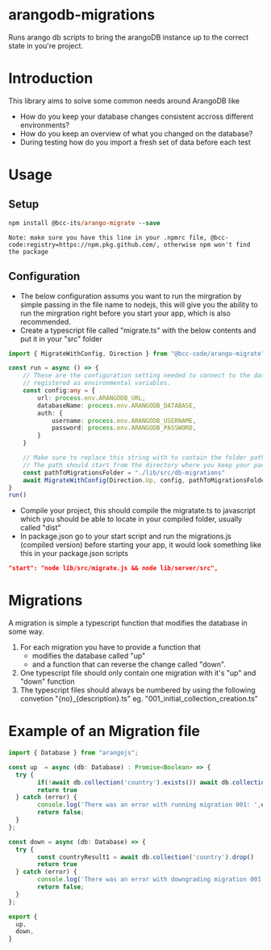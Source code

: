 # arangodb-migrations
Runs arango db scripts to bring the arangoDB instance up to the correct state in you're project.

# Introduction
This library aims to solve some common needs around ArangoDB like 
- How do you keep your database changes consistent accross different environments?
- How do you keep an overview of what you changed on the database?
- During testing how do you import a fresh set of data before each test

# Usage
## Setup
```ps
npm install @bcc-its/arango-migrate --save
```
`Note: make sure you have this line in your .npmrc file, @bcc-code:registry=https://npm.pkg.github.com/, otherwise npm won't find the package`

## Configuration
- The below configuration assums you want to run the mirgration by simple passing in the file name to nodejs, this will give you the ability to run the mirgration right before you start your app, which is also recommended.
- Create a typescript file called "migrate.ts" with the below contents and put it in your "src" folder
``` typescript
import { MigrateWithConfig, Direction } from "@bcc-code/arango-migrate"

const run = async () => {
    // These are the configuration setting needed to connect to the database, make sure you have these in 
    // registered as environmental variables.
    const config:any = {
        url: process.env.ARANGODB_URL,
        databaseName: process.env.ARANGODB_DATABASE,
        auth: {
            username: process.env.ARANGODB_USERNAME,
            password: process.env.ARANGODB_PASSWORD,
        }
    }

    // Make sure to replace this string with to contain the folder path where you keep your migrations
    // The path should start from the directory where you keep your package.json file
    const pathToMigrationsFolder = "./lib/src/db-migrations"
    await MigrateWithConfig(Direction.Up, config, pathToMigrationsFolder);    
}
run()
```
- Compile your project, this should compile the migratate.ts to javascript which you should be able to locate in your compiled folder, usually called "dist"
- In package.json go to your start script and run the migrations.js (compiled version) before starting your app, it would look something like this in your package.json scripts
```json
"start": "node lib/src/migrate.js && node lib/server/src",
```
# Migrations
A migration is simple a typescript function that modifies the database in some way. 
1. For each migration you have to provide a function that
    - modifies the database called "up" 
    - and a function that can reverse the change called "down".
2. One typescript file should only contain one migration with it's "up" and "down" function
3. The typescript files should always be numbered by using the following convetion "{no}_{description}.ts" eg. "001_initial_collection_creation.ts" 
# Example of an Migration file
``` typescript
import { Database } from "arangojs";

const up  = async (db: Database) : Promise<Boolean> => {
  try {    
        if(!await db.collection('country').exists()) await db.collection('person').create()
        return true
  } catch (error) {
        console.log('There was an error with running migration 001: ',error)
        return false;
  }
};

const down = async (db: Database) => {
  try {      
        const countryResult1 = await db.collection('country').drop()      
        return true
  } catch (error) {
        console.log('There was an error with downgrading migration 001: ',error)
        return false;
  }
};

export {
  up,
  down,
}
```




